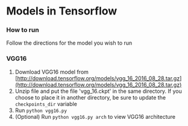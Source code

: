 # Models in Tensorflow

### How to run
Follow the directions for the model you wish to run

### VGG16
1. Download VGG16 model from
[http://download.tensorflow.org/models/vgg_16_2016_08_28.tar.gz](http://download.tensorflow.org/models/vgg_16_2016_08_28.tar.gz)
2. Unzip file and put the file 'vgg_16.ckpt' in the same directory. If you choose to place it in another directory, be sure to update the `checkpoints_dir` variable
3. Run `python vgg16.py`
4. (Optional) Run `python vgg16.py arch` to view VGG16 architecture